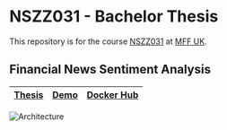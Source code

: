 # NSZZ031 - Bachelor Thesis

This repository is for the course [NSZZ031](https://is.cuni.cz/studium/predmety/index.php?id=8e2d2990881a77e48ecb713cc035bd4b&tid=&do=predmet&kod=NSZZ031&skr=2023) at [MFF UK](https://www.mff.cuni.cz).

## Financial News Sentiment Analysis

| [Thesis](http://hdl.handle.net/20.500.11956/194967) | [Demo](https://drive.google.com/file/d/1Z9lMQMDJev3sbgV1IC3h_gzfoUQJANo1/view?usp=sharing) | [Docker Hub](https://hub.docker.com/repositories/stiborv)
| --- | --- | --- |

![Architecture](./static/poster-final.png)